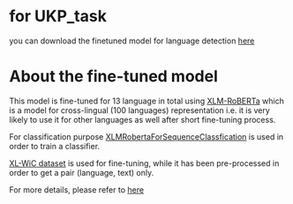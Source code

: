 # for UKP_task
you can download the finetuned model for language detection [here](https://github.com/jechoi2021/13_languages_detection_XLM-R/releases/tag/13_languages_detection_XLM-R_v1.0)

# About the fine-tuned model

This model is fine-tuned for 13 language in total using [XLM-RoBERTa](https://github.com/huggingface/transformers/blob/master/docs/source/model_doc/xlmroberta.rst) which is a model for cross-lingual (100 languages) representation i.e. it is very likely to use it for other languages as well after short fine-tuning process.

For classification purpose [XLMRobertaForSequenceClassfication](https://huggingface.co/transformers/model_doc/xlmroberta.html#xlmrobertaforsequenceclassification) is used in order to train a classifier.

[XL-WiC dataset](https://aclanthology.org/2020.emnlp-main.584/) is used for fine-tuning, while it has been pre-processed in order to get a pair (language, text) only.

For more details, please refer to [here](https://github.com/jechoi2021/13_languages_detection_XLM-R/releases/tag/13_languages_detection_XLM-R_v1.0)
